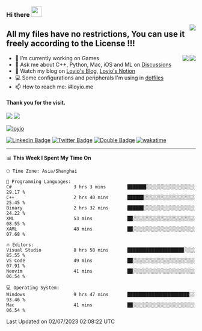 <h3 align="left">Hi there <img src="https://media.giphy.com/media/hvRJCLFzcasrR4ia7z/giphy.gif" width="28"></h3>
<a align="right" href="https://github.com/loyio/loyio/blob/master/STAR/README.md"><img align="right" src="https://img.shields.io/badge/LOYIO-STAR-green" /></a>

## All my files have no restrictions, You can use it freely according to the License !!!

<a href="https://github.com/loyio#gh-light-mode-only">
     <img align="right"  src="https://loy-readme.vercel.app/api/top-langs/?username=loyio&langs_count=6&hide=css,html,jupyter%20notebook" />
</a>

<a href="https://github.com/loyio#gh-dark-mode-only">
  <img align="right"  src="https://loy-readme.vercel.app/api/top-langs/?username=loyio&langs_count=6&theme=slateorange&hide=css,html,jupyter%20notebook" />
</a>



- 🔭 I’m currently working on Games
- 💬 Ask me about C++, Python, Mac, iOS and ML on [Discussions](https://github.com/loyio/blog/discussions)
- 📔 Watch my blog on [Loyio's Blog](https://loyio.me), [Loyio's Notion](https://loyio.notion.site/loyio/Loyio-s-Dashboard-2f56bd29222a445ea9d9e8802a1ac83b)
- 💻 Some configurations and peripherals I'm using in [dotfiles](https://github.com/loyio/dotfiles)
- 📫 How to reach me: i#loyio.me


#### Thank you for the visit.
<img src="http://profile-counter.glitch.me/loyio/count.svg" />

<img src="https://loy-readme.vercel.app/api?username=loyio&show_icons=true&hide=stars&include_all_commits=true&hide_title=true&theme=slateorange" />

     

[![loyio](https://github-profile-trophy.vercel.app/?username=loyio&theme=onedark&column=4)](https://github.com/loyio)

[![Linkedin Badge](https://img.shields.io/badge/-@loyio-0077b5?style=flat-square&logo=Linkedin&logoColor=white&labelColor=0077b5&link=https://www.linkedin.com/in/loyio-hex-363172158/)](https://www.linkedin.com/in/loyio-hex-363172158/)
[![Twitter Badge](https://img.shields.io/badge/-@loyiome-1ca0f1?style=flat-square&labelColor=1ca0f1&logo=twitter&logoColor=white&link=https://twitter.com/loyiome)](https://twitter.com/loyiome)
[![Double Badge](https://img.shields.io/badge/@loyio-007722?style=flat&logo=Douban&logoColor=white)](https://www.douban.com/people/susmote)
[![wakatime](https://wakatime.com/badge/user/c0ddc104-5a20-41d1-ab9a-c4d9ea20a4d9.svg)](https://wakatime.com/@c0ddc104-5a20-41d1-ab9a-c4d9ea20a4d9)

-------
<!--START_SECTION:waka-->
📊 **This Week I Spent My Time On** 

```text
🕑︎ Time Zone: Asia/Shanghai

💬 Programming Languages: 
C#                       3 hrs 3 mins        ███████░░░░░░░░░░░░░░░░░░   29.17 % 
C++                      2 hrs 40 mins       ██████░░░░░░░░░░░░░░░░░░░   25.45 % 
Binary                   2 hrs 32 mins       ██████░░░░░░░░░░░░░░░░░░░   24.22 % 
XML                      53 mins             ██░░░░░░░░░░░░░░░░░░░░░░░   08.55 % 
XAML                     48 mins             ██░░░░░░░░░░░░░░░░░░░░░░░   07.68 % 

🔥 Editors: 
Visual Studio            8 hrs 58 mins       █████████████████████░░░░   85.55 % 
VS Code                  49 mins             ██░░░░░░░░░░░░░░░░░░░░░░░   07.91 % 
Neovim                   41 mins             ██░░░░░░░░░░░░░░░░░░░░░░░   06.54 % 

💻 Operating System: 
Windows                  9 hrs 47 mins       ███████████████████████░░   93.46 % 
Mac                      41 mins             ██░░░░░░░░░░░░░░░░░░░░░░░   06.54 % 
```


 Last Updated on 02/07/2023 02:08:22 UTC
<!--END_SECTION:waka-->
